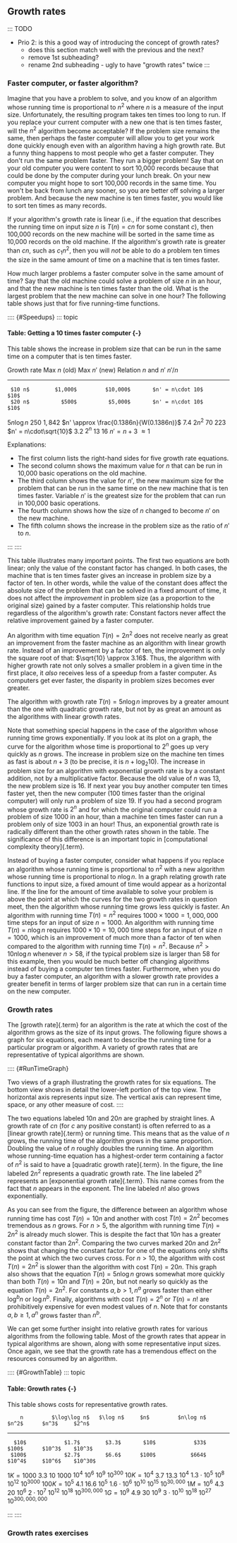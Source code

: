 
## Growth rates

::: TODO
- Prio 2: is this a good way of introducing the concept of growth rates?
    - does this section match well with the previous and the next?
    - remove 1st subheading?
    - rename 2nd subheading - ugly to have "growth rates" twice
:::

### Faster computer, or faster algorithm?

Imagine that you have a problem to solve, and you know of an algorithm
whose running time is proportional to $n^2$ where $n$ is a measure of
the input size. Unfortunately, the resulting program takes ten times too
long to run. If you replace your current computer with a new one that is
ten times faster, will the $n^2$ algorithm become acceptable? If the
problem size remains the same, then perhaps the faster computer will
allow you to get your work done quickly enough even with an algorithm
having a high growth rate. But a funny thing happens to most people who
get a faster computer. They don't run the same problem faster. They run
a bigger problem! Say that on your old computer you were content to sort
10,000 records because that could be done by the computer during your
lunch break. On your new computer you might hope to sort 100,000 records
in the same time. You won't be back from lunch any sooner, so you are
better off solving a larger problem. And because the new machine is ten
times faster, you would like to sort ten times as many records.

If your algorithm's growth rate is linear (i.e., if the equation that
describes the running time on input size $n$ is $T(n) = cn$ for
some constant $c$), then 100,000 records on the new machine will be
sorted in the same time as 10,000 records on the old machine. If the
algorithm's growth rate is greater than $cn$, such as $c_1n^2$, then
you will *not* be able to do a problem ten times the size in the same
amount of time on a machine that is ten times faster.

How much larger problems a faster computer solve in the same amount of time?
Say that the old machine could solve a problem of size $n$ in an hour,
and that the new machine is ten times faster than the old.
What is the largest problem that the new machine can solve in one hour?
The following table shows just that for five running-time functions.

:::: {#Speedups}
::: topic
#### Table: Getting a 10 times faster computer {-}

This table shows the increase in problem size that can be run in the same time on a computer that is ten times faster.

  Growth rate    Max $n$ (old)   Max $n'$ (new)   Relation $n$ and $n'$                        $n'/n$
--------------- --------------- ----------------  ---------------------------------------- ---------------
     $10 n$        $1,000$         $10,000$       $n' = n\cdot 10$                               $10$
     $20 n$          $500$          $5,000$       $n' = n\cdot 10$                               $10$
 $5 n \log n$        $250$          $1,842$       $n' \approx \frac{0.1386n}{W(0.1386n)}$       $7.4$
    $2 n^2$           $70$            $223$       $n' = n\cdot\sqrt{10}$                        $3.2$
      $2^n$           $13$             $16$       $n' = n + 3$                               $\approx 1$

Explanations:

- The first column lists the right-hand sides for five growth rate equations.
- The second column shows the maximum value for $n$ that can be run in 10,000 basic operations on the old machine.
- The third column shows the value for $n'$, the new maximum size for the problem that can be run in the same time on the new machine that is ten times faster.
  Variable $n'$ is the greatest size for the problem that can run in 100,000 basic operations.
- The fourth column shows how the size of $n$ changed to become $n'$ on the new machine.
- The fifth column shows the increase in the problem size as the ratio of $n'$ to $n$.

:::
::::

This table illustrates many important points. The first two equations
are both linear; only the value of the constant factor has changed. In
both cases, the machine that is ten times faster gives an increase in
problem size by a factor of ten. In other words, while the value of the
constant does affect the absolute size of the problem that can be solved
in a fixed amount of time, it does not affect the *improvement* in
problem size (as a proportion to the original size) gained by a faster
computer. This relationship holds true regardless of the algorithm's
growth rate: Constant factors never affect the relative improvement
gained by a faster computer.

An algorithm with time equation $T(n) = 2n^2$ does not receive
nearly as great an improvement from the faster machine as an algorithm
with linear growth rate. Instead of an improvement by a factor of ten,
the improvement is only the square root of that:
$\sqrt{10} \approx 3.16$. Thus, the algorithm with higher growth rate
not only solves a smaller problem in a given time in the first place, it
*also* receives less of a speedup from a faster computer. As computers
get ever faster, the disparity in problem sizes becomes ever greater.

The algorithm with growth rate $T(n) = 5 n \log n$ improves by
a greater amount than the one with quadratic growth rate, but not by as
great an amount as the algorithms with linear growth rates.

Note that something special happens in the case of the algorithm whose
running time grows exponentially. If you look at its plot on a graph,
the curve for the algorithm whose time is proportional to $2^n$ goes up
very quickly as $n$ grows. The increase in problem size on the machine
ten times as fast is about $n + 3$ (to be precise, it is
$n + \log_2 10$). The increase in problem size for an algorithm with
exponential growth rate is by a constant addition, not by a
multiplicative factor. Because the old value of $n$ was 13, the new
problem size is 16. If next year you buy another computer ten times
faster yet, then the new computer (100 times faster than the original
computer) will only run a problem of size 19. If you had a second
program whose growth rate is $2^n$ and for which the original computer
could run a problem of size 1000 in an hour, than a machine ten times
faster can run a problem only of size 1003 in an hour! Thus, an
exponential growth rate is radically different than the other growth
rates shown in the table. The significance of this difference is an
important topic in
[computational complexity theory]{.term}.

Instead of buying a faster computer, consider what happens if you
replace an algorithm whose running time is proportional to $n^2$ with a
new algorithm whose running time is proportional to $n \log n$. In a
graph relating growth rate functions to input size, a fixed amount of
time would appear as a horizontal line. If the line for the amount of
time available to solve your problem is above the point at which the
curves for the two growth rates in question meet, then the algorithm
whose running time grows less quickly is faster. An algorithm with
running time $T(n)=n^2$ requires $1000 \times 1000 = 1,000,000$
time steps for an input of size $n=1000$. An algorithm with running time
$T(n) = n \log n$ requires $1000 \times 10 = 10,000$ time steps
for an input of size $n = 1000$, which is an improvement of much more
than a factor of ten when compared to the algorithm with running time
$T(n) = n^2$. Because $n^2 > 10 n \log n$ whenever $n > 58$, if
the typical problem size is larger than 58 for this example, then you
would be much better off changing algorithms instead of buying a
computer ten times faster. Furthermore, when you do buy a faster
computer, an algorithm with a slower growth rate provides a greater
benefit in terms of larger problem size that can run in a certain time
on the new computer.


### Growth rates

The [growth rate]{.term} for an algorithm is the
rate at which the cost of the algorithm grows as the size of its input
grows. The following figure shows a graph for six equations, each meant
to describe the running time for a particular program or algorithm. A
variety of growth rates that are representative of typical algorithms
are shown.

:::: {#RunTimeGraph}
<inlineav id="GrowthRatesCON" src="AlgAnal/GrowthRatesCON.js" script="DataStructures/Plot.js" name="DataStructures/Plot.js AlgAnal/GrowthRatesCON" links="AlgAnal/GrowthRatesCON.css" static/>

<inlineav id="GrowthRatesZoomCON" src="AlgAnal/GrowthRatesZoomCON.js" script="DataStructures/Plot.js" name="DataStructures/Plot.js AlgAnal/GrowthRatesZoomCON" links="AlgAnal/GrowthRatesZoomCON.css" static/>

Two views of a graph illustrating the growth rates for six equations.
The bottom view shows in detail the lower-left portion of the top view.
The horizontal axis represents input size. The vertical axis can
represent time, space, or any other measure of cost.
::::

The two equations labeled $10n$ and $20n$ are graphed by straight lines.
A growth rate of $cn$ (for $c$ any positive constant) is often referred
to as a [linear growth rate]{.term} or running
time. This means that as the value of $n$ grows, the running time of the
algorithm grows in the same proportion. Doubling the value of $n$
roughly doubles the running time. An algorithm whose running-time
equation has a highest-order term containing a factor of $n^2$ is said
to have a [quadratic growth rate]{.term}. In the
figure, the line labeled $2n^2$ represents a quadratic growth rate. The
line labeled $2^n$ represents an
[exponential growth rate]{.term}. This name
comes from the fact that $n$ appears in the exponent. The line labeled
$n!$ also grows exponentially.

As you can see from the figure, the difference between an algorithm
whose running time has cost $T(n) = 10n$ and another with cost
$T(n) = 2n^2$ becomes tremendous as $n$ grows. For $n > 5$, the
algorithm with running time $T(n) = 2n^2$ is already much
slower. This is despite the fact that $10n$ has a greater constant
factor than $2n^2$. Comparing the two curves marked $20n$ and $2n^2$
shows that changing the constant factor for one of the equations only
shifts the point at which the two curves cross. For $n>10$, the
algorithm with cost $T(n) = 2n^2$ is slower than the algorithm
with cost $T(n) = 20n$. This graph also shows that the equation
$T(n) = 5 n \log n$ grows somewhat more quickly than both
$T(n) = 10 n$ and $T(n) = 20 n$, but not nearly so
quickly as the equation $T(n) = 2n^2$. For constants
$a, b > 1, n^a$ grows faster than either $\log^b n$ or $\log n^b$.
Finally, algorithms with cost $T(n) = 2^n$ or
$T(n) = n!$ are prohibitively expensive for even modest values
of $n$. Note that for constants $a, b \geq 1, a^n$ grows faster than
$n^b$.

We can get some further insight into relative growth rates for various
algorithms from the following table. Most of the growth rates that
appear in typical algorithms are shown, along with some representative
input sizes. Once again, we see that the growth rate has a tremendous
effect on the resources consumed by an algorithm.

:::: {#GrowthTable}
::: topic
#### Table: Growth rates {-}

This table shows costs for representative growth rates.

        n         $\log\log n$   $\log n$     $n$         $n\log n$       $n^2$      $n^3$     $2^n$
---------------- -------------- ---------- ---------- -----------------   ---------  --------- --------------------
      $10$            $1.7$        $3.3$       $10$            $33$       $100$      $10^3$    $10^3$
     $100$            $2.7$        $6.6$      $100$           $664$       $10^4$     $10^6$    $10^30$
   $1K = 1000$        $3.3$         $10$     $1000$          $10^4$       $10^6$     $10^9$    $10^300$
  $10K = 10^4$        $3.7$       $13.3$     $10^4$    $1.3\cdot 10^5$    $10^8$     $10^12$   $10^3000$
 $100K = 10^5$        $4.1$       $16.6$     $10^5$    $1.6\cdot 10^6$    $10^10$    $10^15$   $10^{30,000}$
   $1M = 10^6$        $4.3$         $20$     $10^6$      $2\cdot 10^7$    $10^12$    $10^18$   $10^{300,000}$
   $1G = 10^9$        $4.9$         $30$     $10^9$     $3\cdot 10^10$    $10^18$    $10^27$   $10^{300,000,000}$

:::
::::

### Growth rates exercises


<avembed id="CompareGrowth" src="AlgAnal/CompareGrowth.html" type="ka" name="Comparing Growth Rates Exercise"/>


<avembed id="GrowthRatesPRO" src="AlgAnal/GrowthRatesPRO.html" type="ka" name="Growth Rates Ordering Exercise"/>

<!-- TODO
To make students more engaged in the GrowthRates exercise, we may need a
tool that allows students to input two growth rate functions. Then the
tool should plot the graph of both functions and mark their crossing
point. The student also should be allowed to play with the constant
values for both functions and see that this only changes the crossing
point but doesn't change which function grows faster than the other.
-->
